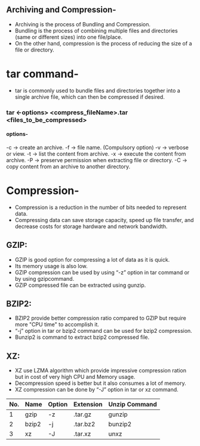 ## Archiving and Compression-
- Archiving is the process of Bundling and Compression.
- Bundling is the process of combining multiple files and directories (same or different sizes) into one file/place.
- On the other hand, compression is the process of reducing the size of a file or directory.

# tar command-
 - tar is commonly used to bundle files and directories together into a single archive file, which can then be compressed if desired.
### tar <-options> <compress_fileName>.tar <files_to_be_compressed>
#### options-
-c -> create an archive.
-f -> file name. (Compulsory option)
-v -> verbose or view.
-t -> list the content from archive.
-x -> execute the content from archive.
-P -> preserve permission when extracting file or directory.
-C -> copy content from an archive to another directory.

# Compression-
- Compression is a reduction in the number of bits needed to represent data.
- Compressing data can save storage capacity, speed up file transfer, and decrease costs for storage hardware and network bandwidth.

## GZIP: 
- GZIP is good option for compressing a lot of data as it is quick.
- Its memory usage is also low.
- GZIP compression can be used by using “-z” option in tar command or by using gzipcommand.
- GZIP compressed file can be extracted using gunzip.
## BZIP2:
- BZIP2 provide better compression ratio compared to GZIP but require more "CPU time" to accomplish it.
- “-j” option in tar or bzip2 command can be used for bzip2 compression.
- Bunzip2 is command to extract bzip2 compressed file.
## XZ:
- XZ use LZMA algorithm which provide impressive compression ration but in cost of very high CPU and Memory usage.
- Decompression speed is better but it also consumes a lot of memory.
- XZ compression can be done by “-J” option in tar or xz command.

| No. | Name   | Option | Extension      | Unzip Command |
|-----|--------|--------|----------------|---------------|
| 1   | gzip   | -z     | .tar.gz        | gunzip        |
| 2   | bzip2  | -j     | .tar.bz2       | bunzip2       |
| 3   | xz     | -J     | .tar.xz        | unxz          |











